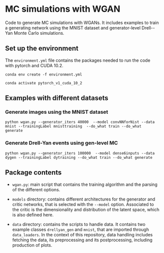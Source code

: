 # MC simulations with WGAN 

Code to generate MC simulations with WGANs. It includes examples to train a generating network using the MNIST dataset and generator-level Drell--Yan Monte Carlo simulations.

## Set up the environment 

The `environment.yml` file contains the packages needed to run the code with pytorch and CUDA 10.2. 

```
conda env create -f environment.yml

conda activate pytorch_v1_cuda_10_2

```

## Examples with different datasets

### Generate images using the MNIST dataset

`python wgan.py --generator_iters 40000  --model convNNforNist --data mnist --trainingLabel mnisttraining  --do_what train --do_what generate`

### Generate Drell-Yan events using gen-level MC

`python wgan.py --generator_iters 100000  --model dense6inputs --data dygen --trainingLabel dytraining --do_what train --do_what generate`


## Package contents

- `wgan.py`: main script that contains the training algorithm and the parsing of the different options.

- `models` directory: contains different architectures for the generator and critic networks, that is selected with the `--model` option. Associated to the critic is the dimensionality and distribution of the latent space, which is also defined here. 

- `data` directory: contains the scripts to handle data. It contains two example classes `drellyan_gen` and `mnist`, that are imported through `data_loaders`. In the context of this repository, data handling includes fetching the data, its preprocessing and its postprocessing, including production of plots. 


